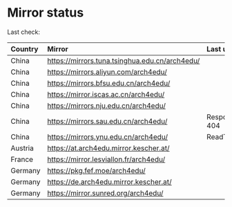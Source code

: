 <script src="./time.js"></script>
# Mirror status
Last check: <script type="text/javascript">localize(1691003607.9758885);</script>

|Country|Mirror|Last update|
|:------|:-----|:----------|
|China|https://mirrors.tuna.tsinghua.edu.cn/arch4edu/|<script type="text/javascript">localize(1690957763);</script>|
|China|https://mirrors.aliyun.com/arch4edu/|<script type="text/javascript">localize(1690871593);</script>|
|China|https://mirrors.bfsu.edu.cn/arch4edu/|<script type="text/javascript">localize(1690957763);</script>|
|China|https://mirror.iscas.ac.cn/arch4edu/|<script type="text/javascript">localize(1690957763);</script>|
|China|https://mirrors.nju.edu.cn/arch4edu/|<script type="text/javascript">localize(1690871593);</script>|
|China|https://mirrors.sau.edu.cn/arch4edu/|Response 404|
|China|https://mirrors.ynu.edu.cn/arch4edu/|ReadTimeout|
|Austria|https://at.arch4edu.mirror.kescher.at/|<script type="text/javascript">localize(1690957763);</script>|
|France|https://mirror.lesviallon.fr/arch4edu/|<script type="text/javascript">localize(1689402753);</script>|
|Germany|https://pkg.fef.moe/arch4edu/|<script type="text/javascript">localize(1690957763);</script>|
|Germany|https://de.arch4edu.mirror.kescher.at/|<script type="text/javascript">localize(1690957763);</script>|
|Germany|https://mirror.sunred.org/arch4edu/|<script type="text/javascript">localize(1690957763);</script>|

<script src="./tablefilter/tablefilter.js"></script>
<script src="./table.js"></script>